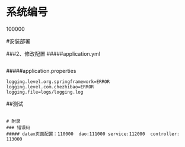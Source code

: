 # 系统编号
100000

#安装部署

###2、修改配置
#####application.yml
```yaml


```

#####application.properties
```properties
logging.level.org.springframework=ERROR
logging.level.com.chezhibao=ERROR
logging.file=logs/logging.log

```
##测试

```

# 附录
### 错误码
##### datax页面配置：110000  dao:111000 service:112000  controller: 113000